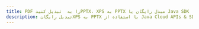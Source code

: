 ---title: PDF را به  تبدیل کنیدPPTX، XPS به PPTX مبدل رایگان یا Java SDKdescription: تبدیل رایگانXPS به PPTX با استفاده از Java Cloud APIs & SDK همچنین اسناد PDF را در Cloud ایجاد، ویرایش و رندر کنید.---